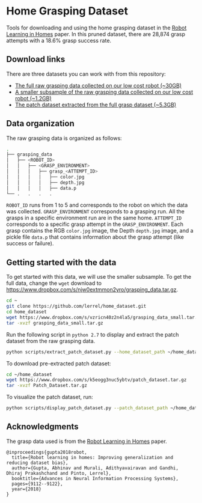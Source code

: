# Home Grasping Dataset

Tools for downloading and using the home grasping dataset in the [Robot Learning in Homes](http://papers.nips.cc/paper/8123-robot-learning-in-homes-improving-generalization-and-reducing-dataset-bias.pdf) paper. In this pruned dataset, there are 28,874 grasp attempts with a 18.6% grasp success rate. 

## Download links
There are three datasets you can work with from this repository:
* [The full raw grasping data collected on our low cost robot (~30GB)](https://www.dropbox.com/s/njw0extmmon2yro/grasping_data.tar.gz)
* [A smaller subsample of the raw grasping data collected on our low cost robot (~1.2GB)](https://www.dropbox.com/s/vzricn40z2n4la5/grasping_data_small.tar.gz)
* [The patch dataset extracted from the full grasp dataset (~5.3GB)](https://www.dropbox.com/s/k5eogg3nuc5ybtv/patch_dataset.tar.gz)

## Data organization
The raw grasping data is organized as follows:

```bash
.
├── grasping_data
│   ├── <ROBOT_ID>
│   │   ├── <GRASP_ENVIRONMENT>
│   │   │   ├── grasp_<ATTEMPT_ID>
│   │   │   │   ├── color.jpg
│   │   │   │   ├── depth.jpg
│   │   │   │   ├── data.p
└── .   .   .   .
```

`ROBOT_ID` runs from 1 to 5 and corresponds to the robot on which the data was collected. `GRASP_ENVIRONMENT` corresponds to a grasping run. All the grasps in a specific environment run are in the same home. `ATTEMPT_ID` corresponds to a specific grasp attempt in the `GRASP_ENVIRONMENT`. Each grasp contains the RGB `color.jpg` image, the Depth `depth.jpg` image, and a pickle file `data.p` that contains information about the grasp attempt (like success or failure).

## Getting started with the data
To get started with this data, we will use the smaller subsample. To get the full data, change the `wget` download to https://www.dropbox.com/s/njw0extmmon2yro/grasping_data.tar.gz.

```bash
cd ~
git clone https://github.com/lerrel/home_dataset.git
cd home_dataset
wget https://www.dropbox.com/s/vzricn40z2n4la5/grasping_data_small.tar.gz
tar -xvzf grasping_data_small.tar.gz
```

Run the following script in `python 2.7` to display and extract the patch dataset from the raw grasping data.

```bash
python scripts/extract_patch_dataset.py --home_dataset_path ~/home_dataset/grasping_data_small --patch_dataset_path '/tmp/' --train_fraction 0.8 --display 1 --msec 1000
```

To download pre-extracted patch dataset:

```bash
cd ~/home_dataset
wget https://www.dropbox.com/s/k5eogg3nuc5ybtv/patch_dataset.tar.gz
tar -xvzf Patch_Dataset.tar.gz
```

To visualize the patch dataset, run:

```bash
python scripts/display_patch_dataset.py --patch_dataset_path ~/home_dataset/patch_dataset/Train --pos 1 --rand 0 --msec 1000
```

## Acknowledgments

The grasp data used is from the [Robot Learning in Homes](http://papers.nips.cc/paper/8123-robot-learning-in-homes-improving-generalization-and-reducing-dataset-bias.pdf) paper.

```
@inproceedings{gupta2018robot,
  title={Robot learning in homes: Improving generalization and reducing dataset bias},
  author={Gupta, Abhinav and Murali, Adithyavairavan and Gandhi, Dhiraj Prakashchand and Pinto, Lerrel},
  booktitle={Advances in Neural Information Processing Systems},
  pages={9112--9122},
  year={2018}
}
```
